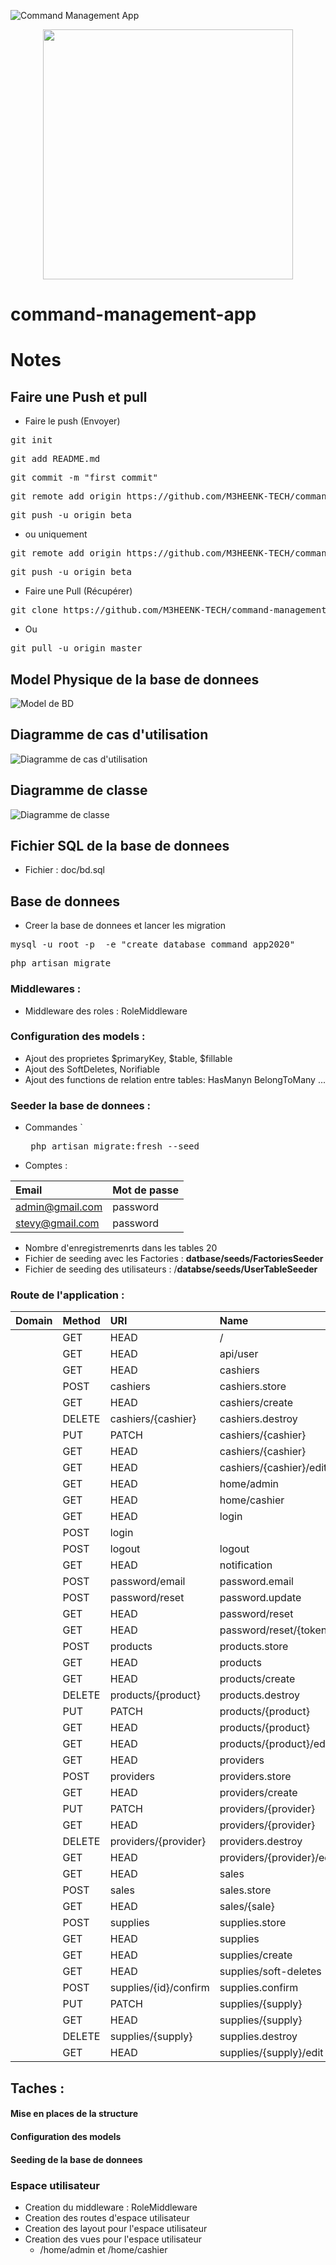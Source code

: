 
![Command Management App](https://github.com/M3HEENK-TECH/command-management-app/workflows/Laravel/badge.svg) 

<p align="center"><img src="https://avatars0.githubusercontent.com/u/45993282?s=200&v=4" width="400"></p>

# command-management-app

# Notes

##  Faire une Push et pull

* Faire le push (Envoyer)
<pre>git init </pre>
<pre>git add README.md </pre>
<pre>git commit -m "first commit"</pre>
<pre>git remote add origin https://github.com/M3HEENK-TECH/command-management-app.git</pre>
<pre>git push -u origin beta</pre>

* ou uniquement 

<pre>git remote add origin https://github.com/M3HEENK-TECH/command-management-app.git</pre>
<pre>git push -u origin beta</pre>


* Faire une Pull (Récupérer)

<pre>git clone https://github.com/M3HEENK-TECH/command-management-app.git</pre>
- Ou
<pre>git pull -u origin master</pre>

## Model Physique  de la base de donnees
![Model de BD](https://raw.githubusercontent.com/M3HEENK-TECH/command-management-app/master/doc/db_model.png)

## Diagramme de cas d'utilisation
![Diagramme de cas d'utilisation](https://raw.githubusercontent.com/M3HEENK-TECH/command-management-app/master/doc/uc_diagram.jpg)

## Diagramme de classe
![Diagramme de classe](https://raw.githubusercontent.com/M3HEENK-TECH/command-management-app/master/doc/class_dirgram.jpg)


## Fichier SQL de la base de donnees
 * Fichier : doc/bd.sql

## Base  de donnees
* Creer la base de donnees et lancer les migration
<pre>
mysql -u root -p  -e "create database command_app2020"
</pre>
<pre>
php artisan migrate
</pre>

### Middlewares :
* Middleware des roles : RoleMiddleware

### Configuration des models :
* Ajout des proprietes $primaryKey, $table, $fillable
* Ajout des SoftDeletes, Norifiable
* Ajout des functions de relation entre tables: HasManyn BelongToMany ...


### Seeder la base de donnees :
* Commandes 
    `<pre> php artisan migrate:fresh --seed </pre>
* Comptes : 

|Email| Mot de passe|
|:--------|:----------|
|admin@gmail.com| password|
|stevy@gmail.com| password|

* Nombre d'enregistremenrts dans les tables 20 
* Fichier de seeding avec les Factories : **datbase/seeds/FactoriesSeeder**
* Fichier de seeding des utilisateurs : /**databse/seeds/UserTableSeeder**


### Route de l'application :

| Domain | Method    | URI                       | Name                 | Action                                                                 | Middleware                  |
| :------| :---------| :-------------------------|:---------------------|:-----------------------------------------------------------------------| :---------------------------|
|        | GET|HEAD  | /                         |                      | Closure                                                                | web,guest                   |
|        | GET|HEAD  | api/user                  |                      | Closure                                                                | api,auth:api                |
|        | GET|HEAD  | cashiers                  | cashiers.index       | App\Http\Controllers\Resources\CashiersController@index                | web,auth,role:admin         |
|        | POST      | cashiers                  | cashiers.store       | App\Http\Controllers\Resources\CashiersController@store                | web,auth,role:admin         |
|        | GET|HEAD  | cashiers/create           | cashiers.create      | App\Http\Controllers\Resources\CashiersController@create               | web,auth,role:admin         |
|        | DELETE    | cashiers/{cashier}        | cashiers.destroy     | App\Http\Controllers\Resources\CashiersController@destroy              | web,auth,role:admin         |
|        | PUT|PATCH | cashiers/{cashier}        | cashiers.update      | App\Http\Controllers\Resources\CashiersController@update               | web,auth,role:admin         |
|        | GET|HEAD  | cashiers/{cashier}        | cashiers.show        | App\Http\Controllers\Resources\CashiersController@show                 | web,auth,role:admin         |
|        | GET|HEAD  | cashiers/{cashier}/edit   | cashiers.edit        | App\Http\Controllers\Resources\CashiersController@edit                 | web,auth,role:admin         |
|        | GET|HEAD  | home/admin                | home.admin           | App\Http\Controllers\HomeController@adminIndex                         | web,auth,role:admin         |
|        | GET|HEAD  | home/cashier              | home.cashier         | App\Http\Controllers\HomeController@cashierIndex                       | web,auth,role:admin,cashier |
|        | GET|HEAD  | login                     | login                | App\Http\Controllers\Auth\LoginController@showLoginForm                | web,guest                   |
|        | POST      | login                     |                      | App\Http\Controllers\Auth\LoginController@login                        | web,guest                   |
|        | POST      | logout                    | logout               | App\Http\Controllers\Auth\LoginController@logout                       | web                         |
|        | GET|HEAD  | notification              | notification_list    | App\Http\Controllers\NotificationController@list                       | web,auth,role:admin,cashier |
|        | POST      | password/email            | password.email       | App\Http\Controllers\Auth\ForgotPasswordController@sendResetLinkEmail  | web,guest                   |
|        | POST      | password/reset            | password.update      | App\Http\Controllers\Auth\ResetPasswordController@reset                | web,guest                   |
|        | GET|HEAD  | password/reset            | password.request     | App\Http\Controllers\Auth\ForgotPasswordController@showLinkRequestForm | web,guest                   |
|        | GET|HEAD  | password/reset/{token}    | password.reset       | App\Http\Controllers\Auth\ResetPasswordController@showResetForm        | web,guest                   |
|        | POST      | products                  | products.store       | App\Http\Controllers\Resources\ProductsController@store                | web,auth,role:admin         |
|        | GET|HEAD  | products                  | products.index       | App\Http\Controllers\Resources\ProductsController@index                | web,auth,role:admin         |
|        | GET|HEAD  | products/create           | products.create      | App\Http\Controllers\Resources\ProductsController@create               | web,auth,role:admin         |
|        | DELETE    | products/{product}        | products.destroy     | App\Http\Controllers\Resources\ProductsController@destroy              | web,auth,role:admin         |
|        | PUT|PATCH | products/{product}        | products.update      | App\Http\Controllers\Resources\ProductsController@update               | web,auth,role:admin         |
|        | GET|HEAD  | products/{product}        | products.show        | App\Http\Controllers\Resources\ProductsController@show                 | web,auth,role:admin         |
|        | GET|HEAD  | products/{product}/edit   | products.edit        | App\Http\Controllers\Resources\ProductsController@edit                 | web,auth,role:admin         |
|        | GET|HEAD  | providers                 | providers.index      | App\Http\Controllers\Resources\ProvidersController@index               | web,auth,role:admin         |
|        | POST      | providers                 | providers.store      | App\Http\Controllers\Resources\ProvidersController@store               | web,auth,role:admin         |
|        | GET|HEAD  | providers/create          | providers.create     | App\Http\Controllers\Resources\ProvidersController@create              | web,auth,role:admin         |
|        | PUT|PATCH | providers/{provider}      | providers.update     | App\Http\Controllers\Resources\ProvidersController@update              | web,auth,role:admin         |
|        | GET|HEAD  | providers/{provider}      | providers.show       | App\Http\Controllers\Resources\ProvidersController@show                | web,auth,role:admin         |
|        | DELETE    | providers/{provider}      | providers.destroy    | App\Http\Controllers\Resources\ProvidersController@destroy             | web,auth,role:admin         |
|        | GET|HEAD  | providers/{provider}/edit | providers.edit       | App\Http\Controllers\Resources\ProvidersController@edit                | web,auth,role:admin         |
|        | GET|HEAD  | sales                     | sales.index          | App\Http\Controllers\Resources\SalesController@index                   | web,auth,role:admin,cashier |
|        | POST      | sales                     | sales.store          | App\Http\Controllers\Resources\SalesController@store                   | web,auth,role:admin,cashier |
|        | GET|HEAD  | sales/{sale}              | sales.show           | App\Http\Controllers\Resources\SalesController@show                    | web,auth,role:admin,cashier |
|        | POST      | supplies                  | supplies.store       | App\Http\Controllers\Resources\SuppliesController@store                | web,auth,role:admin         |
|        | GET|HEAD  | supplies                  | supplies.index       | App\Http\Controllers\Resources\SuppliesController@index                | web,auth,role:admin         |
|        | GET|HEAD  | supplies/create           | supplies.create      | App\Http\Controllers\Resources\SuppliesController@create               | web,auth,role:admin         |
|        | GET|HEAD  | supplies/soft-deletes     | supplies.SoftDeleted | App\Http\Controllers\Resources\SuppliesController@listWithSoftDeleted  | web,auth,role:admin         |
|        | POST      | supplies/{id}/confirm     | supplies.confirm     | App\Http\Controllers\Resources\SuppliesController@confirm              | web,auth,role:admin         |
|        | PUT|PATCH | supplies/{supply}         | supplies.update      | App\Http\Controllers\Resources\SuppliesController@update               | web,auth,role:admin         |
|        | GET|HEAD  | supplies/{supply}         | supplies.show        | App\Http\Controllers\Resources\SuppliesController@show                 | web,auth,role:admin         |
|        | DELETE    | supplies/{supply}         | supplies.destroy     | App\Http\Controllers\Resources\SuppliesController@destroy              | web,auth,role:admin         |
|        | GET|HEAD  | supplies/{supply}/edit    | supplies.edit        | App\Http\Controllers\Resources\SuppliesController@edit                 | web,auth,role:admin         |

## Taches :

#### Mise en places de la structure

#### Configuration des models

#### Seeding de la base de donnees

### Espace utilisateur
* Creation du middleware : RoleMiddleware
* Creation des routes d'espace utilisateur
* Creation des layout pour l'espace utilisateur
* Creation des vues pour l'espace utilisateur
    * /home/admin et /home/cashier
